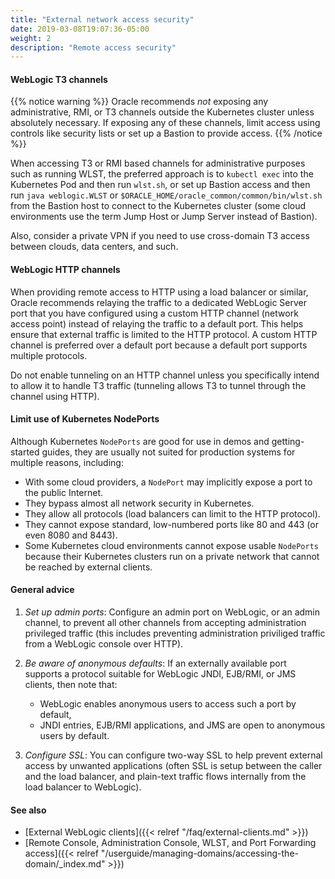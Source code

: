 ```yaml
---
title: "External network access security"
date: 2019-03-08T19:07:36-05:00
weight: 2
description: "Remote access security"
---
```


#### WebLogic T3 channels

{{% notice warning %}}
Oracle recommends _not_ exposing any administrative, RMI, or T3 channels outside the Kubernetes cluster
unless absolutely necessary. If exposing any of these channels, limit access using
controls like security lists or set up a Bastion to provide access.
{{% /notice %}}

When accessing T3 or RMI based channels for administrative purposes
such as running WLST, the preferred approach is to `kubectl exec` into
the Kubernetes Pod and then run `wlst.sh`, or set up Bastion access and then run
`java weblogic.WLST` or `$ORACLE_HOME/oracle_common/common/bin/wlst.sh`
from the Bastion host to connect to the Kubernetes cluster
(some cloud environments use the term Jump Host or Jump Server instead of Bastion).

Also, consider a private VPN if you need to use cross-domain T3 access
between clouds, data centers, and such.

#### WebLogic HTTP channels

When providing remote access to HTTP using a load balancer or similar,
Oracle recommends relaying the traffic to a dedicated
WebLogic Server port that you have configured
using a custom HTTP channel (network access point)
instead of relaying the traffic to a default port.
This helps ensure that external
traffic is limited to the HTTP protocol. A custom HTTP channel
is preferred over a default port because a default port supports
multiple protocols.

Do not enable tunneling on an HTTP channel unless you specifically
intend to allow it to handle T3 traffic
(tunneling allows T3 to tunnel through the channel using HTTP).

#### Limit use of Kubernetes NodePorts

Although Kubernetes `NodePorts` are good for use in demos and getting-started guides,
they are usually not suited for production systems for multiple reasons, including:

- With some cloud providers, a `NodePort` may implicitly expose a port to the public Internet.
- They bypass almost all network security in Kubernetes.
- They allow all protocols (load balancers can limit to the HTTP protocol).
- They cannot expose standard, low-numbered ports like 80 and 443 (or even 8080 and 8443).
- Some Kubernetes cloud environments cannot expose usable `NodePorts` because their Kubernetes clusters run on a private network that cannot be reached by external clients.

#### General advice

1. _Set up admin ports_: Configure an admin port on WebLogic, or an admin channel, to prevent
   all other channels from accepting administration privileged traffic
   (this includes preventing administration priviliged traffic from a WebLogic console over HTTP).

1. _Be aware of anonymous defaults_:
   If an externally available port supports a protocol suitable for WebLogic
   JNDI, EJB/RMI, or JMS clients,
   then note that:
   - WebLogic enables anonymous users to access such a port by default,
   - JNDI entries, EJB/RMI applications, and JMS are open to anonymous users by default.

1. _Configure SSL_:
   You can configure two-way SSL to help prevent external access by unwanted applications
   (often SSL is setup between the caller and the load balancer, and plain-text
   traffic flows internally from the load balancer to WebLogic).

#### See also

- [External WebLogic clients]({{< relref "/faq/external-clients.md" >}})
- [Remote Console, Administration Console, WLST, and Port Forwarding access]({{< relref "/userguide/managing-domains/accessing-the-domain/_index.md" >}})
